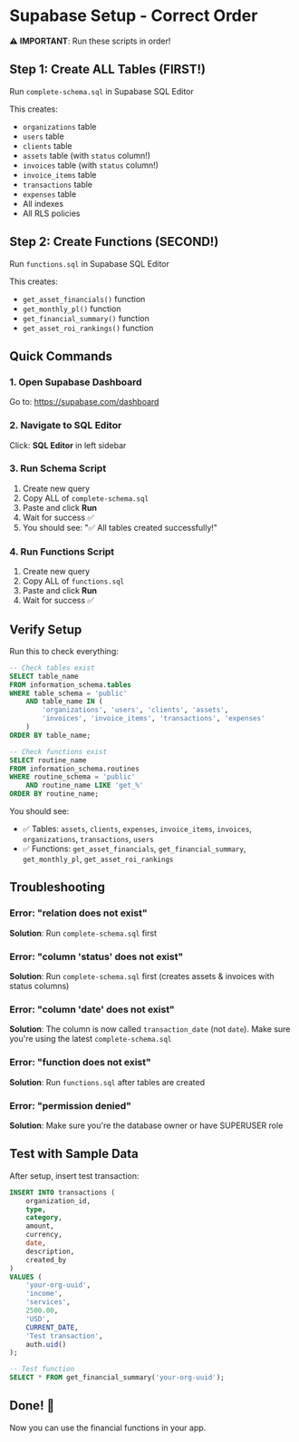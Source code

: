 # Supabase Setup - Correct Order

⚠️ **IMPORTANT**: Run these scripts in order!

## Step 1: Create ALL Tables (FIRST!)
Run `complete-schema.sql` in Supabase SQL Editor

This creates:
- `organizations` table
- `users` table
- `clients` table
- `assets` table (with `status` column!)
- `invoices` table (with `status` column!)
- `invoice_items` table
- `transactions` table
- `expenses` table
- All indexes
- All RLS policies

## Step 2: Create Functions (SECOND!)
Run `functions.sql` in Supabase SQL Editor

This creates:
- `get_asset_financials()` function
- `get_monthly_pl()` function
- `get_financial_summary()` function
- `get_asset_roi_rankings()` function

## Quick Commands

### 1. Open Supabase Dashboard
Go to: https://supabase.com/dashboard

### 2. Navigate to SQL Editor
Click: **SQL Editor** in left sidebar

### 3. Run Schema Script
1. Create new query
2. Copy ALL of `complete-schema.sql`
3. Paste and click **Run**
4. Wait for success ✅
5. You should see: "✅ All tables created successfully!"

### 4. Run Functions Script
1. Create new query
2. Copy ALL of `functions.sql`
3. Paste and click **Run**
4. Wait for success ✅

## Verify Setup

Run this to check everything:

```sql
-- Check tables exist
SELECT table_name 
FROM information_schema.tables 
WHERE table_schema = 'public' 
    AND table_name IN (
        'organizations', 'users', 'clients', 'assets',
        'invoices', 'invoice_items', 'transactions', 'expenses'
    )
ORDER BY table_name;

-- Check functions exist
SELECT routine_name 
FROM information_schema.routines 
WHERE routine_schema = 'public' 
    AND routine_name LIKE 'get_%'
ORDER BY routine_name;
```

You should see:
- ✅ Tables: `assets`, `clients`, `expenses`, `invoice_items`, `invoices`, `organizations`, `transactions`, `users`
- ✅ Functions: `get_asset_financials`, `get_financial_summary`, `get_monthly_pl`, `get_asset_roi_rankings`

## Troubleshooting

### Error: "relation does not exist"
**Solution**: Run `complete-schema.sql` first

### Error: "column 'status' does not exist"  
**Solution**: Run `complete-schema.sql` first (creates assets & invoices with status columns)

### Error: "column 'date' does not exist"
**Solution**: The column is now called `transaction_date` (not `date`). Make sure you're using the latest `complete-schema.sql`

### Error: "function does not exist"
**Solution**: Run `functions.sql` after tables are created

### Error: "permission denied"
**Solution**: Make sure you're the database owner or have SUPERUSER role

## Test with Sample Data

After setup, insert test transaction:

```sql
INSERT INTO transactions (
    organization_id, 
    type, 
    category, 
    amount, 
    currency, 
    date, 
    description, 
    created_by
)
VALUES (
    'your-org-uuid',
    'income',
    'services',
    2500.00,
    'USD',
    CURRENT_DATE,
    'Test transaction',
    auth.uid()
);

-- Test function
SELECT * FROM get_financial_summary('your-org-uuid');
```

## Done! 🎉

Now you can use the financial functions in your app.

